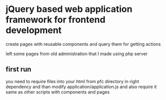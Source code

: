 # jQuery based web application framework for frontend development

create pages with reusable components and query them for getting actions

left some pages from old administration that I made using php server

## first run
you need to require files into your html from pfc directory in right dependency and than modify application/application.js and also require it same as other scripts with components and pages